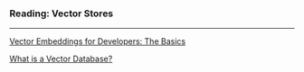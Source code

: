 ### Reading: Vector Stores

---

[Vector Embeddings for Developers: The Basics](https://www.pinecone.io/learn/vector-embeddings-for-developers/)

[What is a Vector Database?](https://www.pinecone.io/learn/vector-database/)
